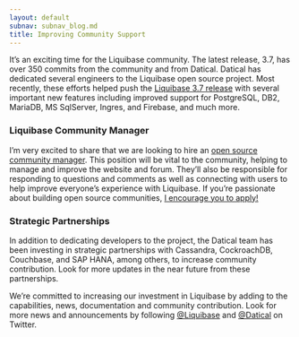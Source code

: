 ```yaml
---
layout: default
subnav: subnav_blog.md
title: Improving Community Support
---
```


It’s an exciting time for the Liquibase community. The latest release, 3.7, has over 350 commits from the community and from Datical. 
Datical has dedicated several engineers to the Liquibase open source project. 
Most recently, these efforts helped push the [Liquibase 3.7 release](https://www.liquibase.org/2019/07/liquibase-3-7-0-released.html) with several important new features including improved support for PostgreSQL, DB2, MariaDB, MS SqlServer, Ingres, and Firebase, and much more. 

### Liquibase Community Manager

I’m very excited to share that we are looking to hire an [open source community manager](https://www.datical.com/company/careers/?gh_jid=1803669). 
This position will be vital to the community, helping to manage and improve the website and forum. 
They’ll also be responsible for responding to questions and comments as well as connecting with users to help improve everyone’s experience with Liquibase. 
If you’re passionate about building open source communities, [I encourage you to apply!](https://www.datical.com/company/careers/?gh_jid=1803669)

### Strategic Partnerships

In addition to dedicating developers to the project, the Datical team has been investing in strategic partnerships with Cassandra, CockroachDB, Couchbase, and SAP HANA, among others, to increase community contribution. 
Look for more updates in the near future from these partnerships.

We’re committed to increasing our investment in Liquibase by adding to the capabilities, news, documentation and community contribution. 
Look for more news and announcements by following [@Liquibase](https://twitter.com/Liquibase) and [@Datical](https://twitter.com/Datical) on Twitter. 
